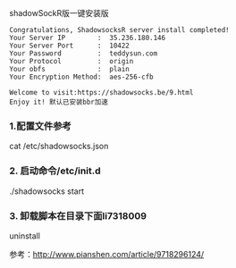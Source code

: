 shadowSockR版一键安装版
~~~
Congratulations, ShadowsocksR server install completed!
Your Server IP        :  35.236.180.146 
Your Server Port      :  10422 
Your Password         :  teddysun.com 
Your Protocol         :  origin 
Your obfs             :  plain 
Your Encryption Method:  aes-256-cfb 

Welcome to visit:https://shadowsocks.be/9.html
Enjoy it! 默认已安装bbr加速
~~~
### 1.配置文件参考

 cat /etc/shadowsocks.json
### 2. 启动命令/etc/init.d

./shadowsocks start

### 3. 卸载脚本在目录下面li7318009
uninstall


参考：http://www.pianshen.com/article/9718296124/
